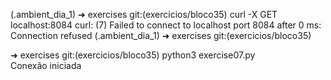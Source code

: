 (.ambient_dia_1) ➜  exercises git:(exercicios/bloco35) curl -X GET localhost:8084
curl: (7) Failed to connect to localhost port 8084 after 0 ms: Connection refused
(.ambient_dia_1) ➜  exercises git:(exercicios/bloco35)



➜  exercises git:(exercicios/bloco35) python3 exercise07.py     
Conexão iniciada

